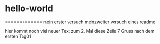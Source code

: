 # hello-world
=============
mein erster versuch
meinzweiter versuch eines readme

hier kommt noch viel neuer Text
zum 2. Mal diese Zeile 7
Gruss
nach dem ersten Tag01
